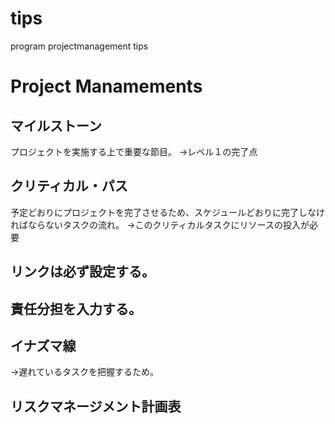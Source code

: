 # tips
program projectmanagement tips


# Project Manamements
## マイルストーン
プロジェクトを実施する上で重要な節目。
→レベル１の完了点

## クリティカル・パス
予定どおりにプロジェクトを完了させるため、スケジュールどおりに完了しなければならないタスクの流れ。
→このクリティカルタスクにリソースの投入が必要

## リンクは必ず設定する。

## 責任分担を入力する。

## イナズマ線
→遅れているタスクを把握するため。

## リスクマネージメント計画表

